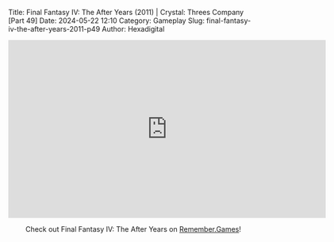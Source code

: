 Title: Final Fantasy IV: The After Years (2011) | Crystal: Threes Company [Part 49]
Date: 2024-05-22 12:10
Category: Gameplay
Slug: final-fantasy-iv-the-after-years-2011-p49
Author: Hexadigital

<center><iframe src="https://www.youtube.com/embed/nlm2I2t0ED8?feature=oembed" allow="accelerometer; autoplay; encrypted-media; gyroscope; picture-in-picture" width="640" height="360" frameborder="0"></iframe>

Check out Final Fantasy IV: The After Years on [Remember.Games](https://remember.games/game/7757/final-fantasy-iv-the-complete-collection/)!</center>